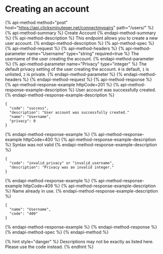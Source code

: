 # Creating an account

{% api-method method="post" host="https://api.clicksminuteper.net/connectmypairs" path="/users/" %}
{% api-method-summary %}
Create Account
{% endapi-method-summary %}
{% api-method-description %}
This endpoint allows you to create a new user account.
{% endapi-method-description %}
{% api-method-spec %}
{% api-method-request %}
{% api-method-headers %}
{% api-method-parameter name="Username" type="string" required=true %}
The username of the user creating the account.
{% endapi-method-parameter %}
{% api-method-parameter name="Privacy" type="integer" %}
The default privacy setting of the user creating the account. `0` is default, `1` is unlisted, `2` is private.
{% endapi-method-parameter %}
{% endapi-method-headers %}
{% endapi-method-request %}
{% api-method-response %}
{% api-method-response-example httpCode=201 %}
{% api-method-response-example-description %}
User account was successfully created.
{% endapi-method-response-example-description %}
```
{    
  "code": "success",
  "description": "User account was successfully created."
  "name": "Username",
  "privacy": 0
}
```
{% endapi-method-response-example %}
{% api-method-response-example httpCode=400 %}
{% api-method-response-example-description %}
Syntax was not valid
{% endapi-method-response-example-description %}
```
{    
  "code": "invalid_privacy" or "invalid_username",
  "description": "Privacy was an invalid integer."
}
```
{% endapi-method-response-example %}
{% api-method-response-example httpCode=409 %}
{% api-method-response-example-description %}
Name already in use.
{% endapi-method-response-example-description %}
```
{    
  "name": "Username",
  "code": "409"
}
```
{% endapi-method-response-example %}
{% endapi-method-response %}
{% endapi-method-spec %}
{% endapi-method %}

{% hint style="danger" %}
 Descriptions may not be exactly as listed here. Please use the code instead.
{% endhint %}
